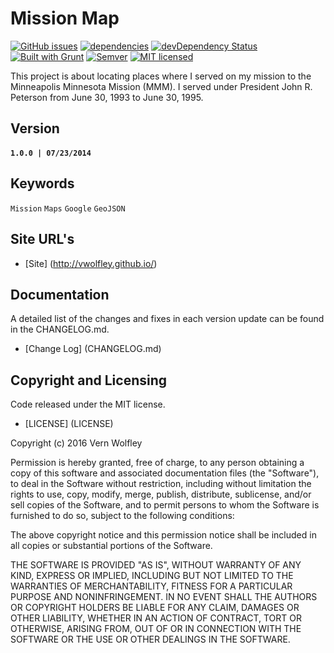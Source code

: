 # Mission Map

[![GitHub issues](https://img.shields.io/github/issues/vwolfley/missionMap.svg)](https://github.com/vwolfley/missionMap/issues)
[![dependencies](https://david-dm.org/vwolfley/missionMap.png)](https://david-dm.org/vwolfley/missionMap)
[![devDependency Status](https://david-dm.org/vwolfley/missionMap/dev-status.png)](https://david-dm.org/vwolfley/missionMap)
[![Built with Grunt](https://cdn.gruntjs.com/builtwith.png)](http://gruntjs.com/)
[![Semver](http://img.shields.io/SemVer/2.0.0.png)](http://semver.org/spec/v2.0.0.html)
[![MIT licensed](https://img.shields.io/badge/license-MIT-blue.svg)](https://opensource.org/licenses/MIT)

This project is about locating places where I served on my mission to the Minneapolis Minnesota Mission (MMM).  I served under President John R. Peterson from June 30, 1993 to June 30, 1995.

## Version

#### `1.0.0 | 07/23/2014`

## Keywords

`Mission` `Maps` `Google` `GeoJSON`

## Site URL's
* [Site] (http://vwolfley.github.io/)

## Documentation

A detailed list of the changes and fixes in each version update can be found in the CHANGELOG.md.

* [Change Log] (CHANGELOG.md)

## Copyright and Licensing

Code released under the MIT license.

- [LICENSE] (LICENSE)

Copyright (c) 2016 Vern Wolfley

Permission is hereby granted, free of charge, to any person obtaining a copy of this software and associated documentation files (the "Software"), to deal in the Software without restriction, including without limitation the rights to use, copy, modify, merge, publish, distribute, sublicense, and/or sell copies of the Software, and to permit persons to whom the Software is furnished to do so, subject to the following conditions:

The above copyright notice and this permission notice shall be included in all copies or substantial portions of the Software.

THE SOFTWARE IS PROVIDED "AS IS", WITHOUT WARRANTY OF ANY KIND, EXPRESS OR IMPLIED, INCLUDING BUT NOT LIMITED TO THE WARRANTIES OF MERCHANTABILITY, FITNESS FOR A PARTICULAR PURPOSE AND NONINFRINGEMENT. IN NO EVENT SHALL THE AUTHORS OR COPYRIGHT HOLDERS BE LIABLE FOR ANY CLAIM, DAMAGES OR OTHER LIABILITY, WHETHER IN AN ACTION OF CONTRACT, TORT OR OTHERWISE, ARISING FROM, OUT OF OR IN CONNECTION WITH THE SOFTWARE OR THE USE OR OTHER DEALINGS IN THE SOFTWARE.